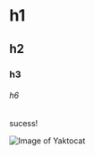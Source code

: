 # h1
## h2
### h3
###### h6

sucess!

![Image of Yaktocat](https://octodex.github.com/images/yaktocat.png)

